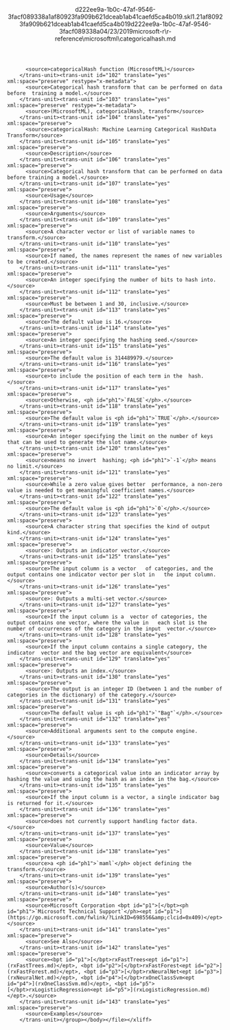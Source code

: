 <?xml version="1.0"?><xliff version="1.2" xmlns="urn:oasis:names:tc:xliff:document:1.2" xmlns:xsi="http://www.w3.org/2001/XMLSchema-instance" xsi:schemaLocation="urn:oasis:names:tc:xliff:document:1.2 xliff-core-1.2-transitional.xsd"><file datatype="xml" original="categoricalhash.md" source-language="en-US" target-language="en-US"><header><tool tool-id="mdxliff" tool-name="mdxliff" tool-version="1.0-1931010" tool-company="Microsoft" /><xliffext:skl_file_name xmlns:xliffext="urn:microsoft:content:schema:xliffextensions">d222ee9a-1b0c-47af-9546-3facf089338a1af80923fa909b621dceab1ab41caefd5ca4b019.skl</xliffext:skl_file_name><xliffext:version xmlns:xliffext="urn:microsoft:content:schema:xliffextensions">1.2</xliffext:version><xliffext:ms.openlocfilehash xmlns:xliffext="urn:microsoft:content:schema:xliffextensions">1af80923fa909b621dceab1ab41caefd5ca4b019</xliffext:ms.openlocfilehash><xliffext:ms.sourcegitcommit xmlns:xliffext="urn:microsoft:content:schema:xliffextensions">d222ee9a-1b0c-47af-9546-3facf089338a</xliffext:ms.sourcegitcommit><xliffext:ms.lasthandoff xmlns:xliffext="urn:microsoft:content:schema:xliffextensions">04/23/2019</xliffext:ms.lasthandoff><xliffext:ms.openlocfilepath xmlns:xliffext="urn:microsoft:content:schema:xliffextensions">microsoft-r\r-reference\microsoftml\categoricalhash.md</xliffext:ms.openlocfilepath></header><body><group id="content" extype="content"><trans-unit id="101" translate="yes" xml:space="preserve" restype="x-metadata">
          <source>categoricalHash function (MicrosoftML)</source>
        </trans-unit><trans-unit id="102" translate="yes" xml:space="preserve" restype="x-metadata">
          <source>Categorical hash transform that can be performed on data before  training a model.</source>
        </trans-unit><trans-unit id="103" translate="yes" xml:space="preserve" restype="x-metadata">
          <source>(MicrosoftML), categoricalHash, transform</source>
        </trans-unit><trans-unit id="104" translate="yes" xml:space="preserve">
          <source>categoricalHash: Machine Learning Categorical HashData Transform</source>
        </trans-unit><trans-unit id="105" translate="yes" xml:space="preserve">
          <source>Description</source>
        </trans-unit><trans-unit id="106" translate="yes" xml:space="preserve">
          <source>Categorical hash transform that can be performed on data before training a model.</source>
        </trans-unit><trans-unit id="107" translate="yes" xml:space="preserve">
          <source>Usage</source>
        </trans-unit><trans-unit id="108" translate="yes" xml:space="preserve">
          <source>Arguments</source>
        </trans-unit><trans-unit id="109" translate="yes" xml:space="preserve">
          <source>A character vector or list of variable names to transform.</source>
        </trans-unit><trans-unit id="110" translate="yes" xml:space="preserve">
          <source>If named, the names represent the names of new variables to be created.</source>
        </trans-unit><trans-unit id="111" translate="yes" xml:space="preserve">
          <source>An integer specifying the number of bits to hash into.</source>
        </trans-unit><trans-unit id="112" translate="yes" xml:space="preserve">
          <source>Must be between 1 and 30, inclusive.</source>
        </trans-unit><trans-unit id="113" translate="yes" xml:space="preserve">
          <source>The default value is 16.</source>
        </trans-unit><trans-unit id="114" translate="yes" xml:space="preserve">
          <source>An integer specifying the hashing seed.</source>
        </trans-unit><trans-unit id="115" translate="yes" xml:space="preserve">
          <source>The default value is 314489979.</source>
        </trans-unit><trans-unit id="116" translate="yes" xml:space="preserve">
          <source>to include the position of each term in the  hash.</source>
        </trans-unit><trans-unit id="117" translate="yes" xml:space="preserve">
          <source>Otherwise, <ph id="ph1">`FALSE`</ph>.</source>
        </trans-unit><trans-unit id="118" translate="yes" xml:space="preserve">
          <source>The default value is <ph id="ph1">`TRUE`</ph>.</source>
        </trans-unit><trans-unit id="119" translate="yes" xml:space="preserve">
          <source>An integer specifying the limit on the number of keys  that can be used to generate the slot name.</source>
        </trans-unit><trans-unit id="120" translate="yes" xml:space="preserve">
          <source>means no invert  hashing; <ph id="ph1">`-1`</ph> means no limit.</source>
        </trans-unit><trans-unit id="121" translate="yes" xml:space="preserve">
          <source>While a zero value gives better  performance, a non-zero value is needed to get meaningful coefficient names.</source>
        </trans-unit><trans-unit id="122" translate="yes" xml:space="preserve">
          <source>The default value is <ph id="ph1">`0`</ph>.</source>
        </trans-unit><trans-unit id="123" translate="yes" xml:space="preserve">
          <source>A character string that specifies the kind of output kind.</source>
        </trans-unit><trans-unit id="124" translate="yes" xml:space="preserve">
          <source>: Outputs an indicator vector.</source>
        </trans-unit><trans-unit id="125" translate="yes" xml:space="preserve">
          <source>The input column is a vector   of categories, and the output contains one indicator vector per slot in   the input column.</source>
        </trans-unit><trans-unit id="126" translate="yes" xml:space="preserve">
          <source>: Outputs a multi-set vector.</source>
        </trans-unit><trans-unit id="127" translate="yes" xml:space="preserve">
          <source>If the input column is a  vector of categories, the output contains one vector, where the value in   each slot is the number of occurrences of the category in the input  vector.</source>
        </trans-unit><trans-unit id="128" translate="yes" xml:space="preserve">
          <source>If the input column contains a single category, the indicator  vector and the bag vector are equivalent</source>
        </trans-unit><trans-unit id="129" translate="yes" xml:space="preserve">
          <source>: Outputs an index.</source>
        </trans-unit><trans-unit id="130" translate="yes" xml:space="preserve">
          <source>The output is an integer ID (between 1 and the number of categories in the dictionary) of the category.</source>
        </trans-unit><trans-unit id="131" translate="yes" xml:space="preserve">
          <source>The default value is <ph id="ph1">`"Bag"`</ph>.</source>
        </trans-unit><trans-unit id="132" translate="yes" xml:space="preserve">
          <source>Additional arguments sent to the compute engine.</source>
        </trans-unit><trans-unit id="133" translate="yes" xml:space="preserve">
          <source>Details</source>
        </trans-unit><trans-unit id="134" translate="yes" xml:space="preserve">
          <source>converts a categorical value into an indicator array by hashing the value and using the hash as an index in the bag.</source>
        </trans-unit><trans-unit id="135" translate="yes" xml:space="preserve">
          <source>If the input column is a vector, a single indicator bag is returned for it.</source>
        </trans-unit><trans-unit id="136" translate="yes" xml:space="preserve">
          <source>does not currently support handling factor data.</source>
        </trans-unit><trans-unit id="137" translate="yes" xml:space="preserve">
          <source>Value</source>
        </trans-unit><trans-unit id="138" translate="yes" xml:space="preserve">
          <source>a <ph id="ph1">`maml`</ph> object defining the transform.</source>
        </trans-unit><trans-unit id="139" translate="yes" xml:space="preserve">
          <source>Author(s)</source>
        </trans-unit><trans-unit id="140" translate="yes" xml:space="preserve">
          <source>Microsoft Corporation <bpt id="p1">[</bpt><ph id="ph1">`Microsoft Technical Support`</ph><ept id="p1">](https://go.microsoft.com/fwlink/?LinkID=698556&amp;clcid=0x409)</ept></source>
        </trans-unit><trans-unit id="141" translate="yes" xml:space="preserve">
          <source>See Also</source>
        </trans-unit><trans-unit id="142" translate="yes" xml:space="preserve">
          <source><bpt id="p1">[</bpt>rxFastTrees<ept id="p1">](rxFastTrees.md)</ept>, <bpt id="p2">[</bpt>rxFastForest<ept id="p2">](rxFastForest.md)</ept>, <bpt id="p3">[</bpt>rxNeuralNet<ept id="p3">](rxNeuralNet.md)</ept>, <bpt id="p4">[</bpt>rxOneClassSvm<ept id="p4">](rxOneClassSvm.md)</ept>, <bpt id="p5">[</bpt>rxLogisticRegression<ept id="p5">](rxLogisticRegression.md)</ept>.</source>
        </trans-unit><trans-unit id="143" translate="yes" xml:space="preserve">
          <source>Examples</source>
        </trans-unit></group></body></file></xliff>